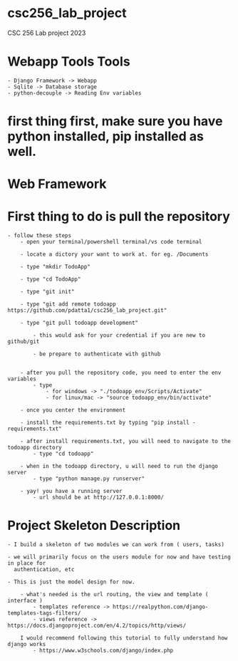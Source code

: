 # csc256_lab_project
CSC 256 Lab project 2023


# Webapp Tools Tools 
    - Django Framework -> Webapp
    - Sqlite -> Database storage
    - python-decouple -> Reading Env variables
    

# first thing first, make sure you have python installed, pip installed as well.

# Web Framework 


# First thing to do is pull the repository
    - follow these steps
        - open your terminal/powershell terminal/vs code terminal

        - locate a dictory your want to work at. for eg. /Documents

        - type "mkdir TodoApp"

        - type "cd TodoApp"

        - type "git init"

        - type "git add remote todoapp https://github.com/pdatta1/csc256_lab_project.git"

        - type "git pull todoapp development"

            - this would ask for your credential if you are new to github/git

            - be prepare to authenticate with github


        - after you pull the repository code, you need to enter the env variables
            - type 
                - for windows -> "./todoapp_env/Scripts/Activate"
                - for linux/mac -> "source todoapp_env/bin/activate"

        - once you center the environment 

        - install the requirements.txt by typing "pip install - requirements.txt"

        - after install requirements.txt, you will need to navigate to the todoapp directory
            - type "cd todoapp"

        - when in the todoapp directory, u will need to run the django server
            - type "python manage.py runserver"

        - yay! you have a running server
            - url should be at http://127.0.0.1:8000/


# Project Skeleton Description

    - I build a skeleton of two modules we can work from ( users, tasks)

    - we will primarily focus on the users module for now and have testing in place for
      authentication, etc

    - This is just the model design for now.

        - what's needed is the url routing, the view and template ( interface )
            - templates reference -> https://realpython.com/django-templates-tags-filters/
            - views reference -> https://docs.djangoproject.com/en/4.2/topics/http/views/

        I would recommend following this tutorial to fully understand how django works
            - https://www.w3schools.com/django/index.php
